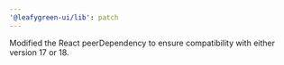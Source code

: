 ```yaml
---
'@leafygreen-ui/lib': patch
---
```


Modified the React peerDependency to ensure compatibility with either version 17 or 18.
